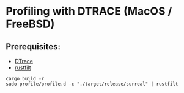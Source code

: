 # Profiling with DTRACE (MacOS / FreeBSD)

## Prerequisites:

- [DTrace](https://dtrace.org)
- [rustfilt](https://crates.io/crates/rustfilt)

```
cargo build -r
sudo profile/profile.d -c "./target/release/surreal" | rustfilt
```
